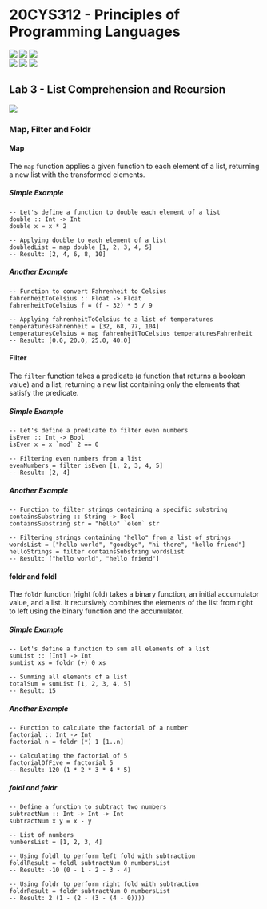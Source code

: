 # 20CYS312 - Principles of Programming Languages
![](https://img.shields.io/badge/Batch-21CYS-lightgreen) ![](https://img.shields.io/badge/UG-blue) ![](https://img.shields.io/badge/Subject-PPL-blue) <br/>
![](https://img.shields.io/badge/Lecture-2-orange) ![](https://img.shields.io/badge/Practical-3-orange) ![](https://img.shields.io/badge/Credits-3-orange)

## Lab 3 - List Comprehension and Recursion
![](https://img.shields.io/badge/-27th_Feb-orange)

### Map, Filter and Foldr

#### Map
 The `map` function applies a given function to each element of a list, returning a new list with the transformed elements.
 
##### Simple Example
```
-- Let's define a function to double each element of a list
double :: Int -> Int
double x = x * 2

-- Applying double to each element of a list
doubledList = map double [1, 2, 3, 4, 5]
-- Result: [2, 4, 6, 8, 10]
```

##### Another Example
```
-- Function to convert Fahrenheit to Celsius
fahrenheitToCelsius :: Float -> Float
fahrenheitToCelsius f = (f - 32) * 5 / 9

-- Applying fahrenheitToCelsius to a list of temperatures
temperaturesFahrenheit = [32, 68, 77, 104]
temperaturesCelsius = map fahrenheitToCelsius temperaturesFahrenheit
-- Result: [0.0, 20.0, 25.0, 40.0]
```

#### Filter
The `filter` function takes a predicate (a function that returns a boolean value) and a list, returning a new list containing only the elements that satisfy the predicate.

##### Simple Example
```
-- Let's define a predicate to filter even numbers
isEven :: Int -> Bool
isEven x = x `mod` 2 == 0

-- Filtering even numbers from a list
evenNumbers = filter isEven [1, 2, 3, 4, 5]
-- Result: [2, 4]
```

##### Another Example
```
-- Function to filter strings containing a specific substring
containsSubstring :: String -> Bool
containsSubstring str = "hello" `elem` str

-- Filtering strings containing "hello" from a list of strings
wordsList = ["hello world", "goodbye", "hi there", "hello friend"]
helloStrings = filter containsSubstring wordsList
-- Result: ["hello world", "hello friend"]
```

#### foldr and foldl
The `foldr` function (right fold) takes a binary function, an initial accumulator value, and a list. It recursively combines the elements of the list from right to left using the binary function and the accumulator.

##### Simple Example
```
-- Let's define a function to sum all elements of a list
sumList :: [Int] -> Int
sumList xs = foldr (+) 0 xs

-- Summing all elements of a list
totalSum = sumList [1, 2, 3, 4, 5]
-- Result: 15
```

##### Another Example
```
-- Function to calculate the factorial of a number
factorial :: Int -> Int
factorial n = foldr (*) 1 [1..n]

-- Calculating the factorial of 5
factorialOfFive = factorial 5
-- Result: 120 (1 * 2 * 3 * 4 * 5)
```

##### foldl and foldr
```
-- Define a function to subtract two numbers
subtractNum :: Int -> Int -> Int
subtractNum x y = x - y

-- List of numbers
numbersList = [1, 2, 3, 4]

-- Using foldl to perform left fold with subtraction
foldlResult = foldl subtractNum 0 numbersList
-- Result: -10 (0 - 1 - 2 - 3 - 4)

-- Using foldr to perform right fold with subtraction
foldrResult = foldr subtractNum 0 numbersList
-- Result: 2 (1 - (2 - (3 - (4 - 0))))
```
